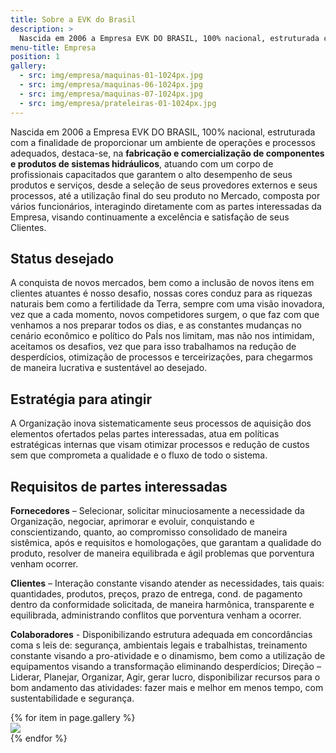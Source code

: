 ```yaml
---
title: Sobre a EVK do Brasil
description: >
  Nascida em 2006 a Empresa EVK DO BRASIL, 100% nacional, estruturada com a finalidade de proporcionar um ambiente de operações e processos adequados, destaca-se, na fabricação e comercialização de componentes e produtos de sistemas hidráulicos, atuando com um corpo de profissionais capacitados que garantem o alto desempenho de seus produtos e serviços, desde a seleção de seus provedores externos e seus processos, até a utilização final do seu produto no Mercado...
menu-title: Empresa
position: 1
gallery:
  - src: img/empresa/maquinas-01-1024px.jpg
  - src: img/empresa/maquinas-06-1024px.jpg
  - src: img/empresa/maquinas-07-1024px.jpg
  - src: img/empresa/prateleiras-01-1024px.jpg
---
```


<div class="wrapper horizontal--smart">
  <div class="flex" style="flex-basis: 70%;" markdown="1">

Nascida em 2006 a Empresa EVK DO BRASIL, 100% nacional, estruturada com a finalidade de proporcionar um ambiente de operações e processos adequados, destaca-se, na **fabricação e comercialização de componentes e produtos de sistemas hidráulicos**, atuando com um corpo de profissionais capacitados que garantem o alto desempenho de seus produtos e serviços, desde a seleção de seus provedores externos e seus processos, até a utilização final do seu produto no Mercado, composta por vários funcionários, interagindo diretamente com as partes interessadas da Empresa, visando continuamente a excelência e satisfação de seus Clientes.

## Status desejado

A conquista de novos mercados, bem como a inclusão de novos itens em clientes atuantes é nosso desafio, nossas cores conduz para as riquezas naturais bem como a fertilidade da Terra, sempre com uma visão inovadora, vez que a cada momento, novos competidores surgem, o que faz com que venhamos a nos preparar todos os dias, e as constantes mudanças no cenário econômico e político do PaÍs nos limitam, mas não nos intimidam, aceitamos os desafios, vez que para isso trabalhamos na redução de desperdícios, otimização de processos e terceirizações, para chegarmos de maneira lucrativa e sustentável ao desejado.

## Estratégia para atingir

A Organização inova sistematicamente seus processos de aquisição dos elementos ofertados pelas partes interessadas, atua em políticas estratégicas internas que visam otimizar processos e redução de custos sem que comprometa a qualidade e o fluxo de todo o sistema.

## Requisitos de partes interessadas

**Fornecedores** – Selecionar, solicitar minuciosamente a necessidade da Organização, negociar, aprimorar e evoluir, conquistando e conscientizando, quanto, ao compromisso consolidado de maneira sistêmica, após e requisitos e homologações, que garantam a qualidade do produto, resolver de maneira equilibrada e ágil problemas que porventura venham ocorrer.

**Clientes** – Interação constante visando atender as necessidades, tais quais: quantidades, produtos, preços, prazo de entrega, cond. de pagamento dentro da conformidade solicitada, de maneira harmônica, transparente e equilibrada, administrando conflitos que porventura venham a ocorrer.

**Colaboradores** - Disponibilizando estrutura adequada em concordâncias coma s leis de: segurança, ambientais legais e trabalhistas, treinamento constante visando a pro-atividade e o dinamismo, bem como a utilização de equipamentos visando a transformação eliminando desperdícios;
Direção – Liderar, Planejar, Organizar, Agir, gerar lucro, disponibilizar recursos para o bom andamento das atividades: fazer mais e melhor em menos tempo, com sustentabilidade e segurança.

  </div>
  <div class="flex vertical" style="flex-basis: 40%;">
    {% for item in page.gallery %}
    <div class="img-wrapper" style="margin-bottom: var(--spacing-s);">
      <img src="{{site.baseurl}}/{{item.src}}">
    </div>
    {% endfor %}
  </div>
</div>
